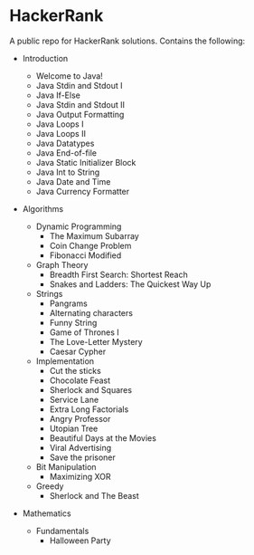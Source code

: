 # HackerRank
A public repo for HackerRank solutions.
Contains the following:

- Introduction
	* Welcome to Java!
	* Java Stdin and Stdout I
	* Java If-Else
	* Java Stdin and Stdout II
	* Java Output Formatting
	* Java Loops I
	* Java Loops II
	* Java Datatypes
	* Java End-of-file
	* Java Static Initializer Block
	* Java Int to String
	* Java Date and Time
	* Java Currency Formatter

- Algorithms
	* Dynamic Programming
		* The Maximum Subarray
		* Coin Change Problem
		* Fibonacci Modified
	* Graph Theory
		* Breadth First Search: Shortest Reach
		* Snakes and Ladders: The Quickest Way Up
	* Strings
		* Pangrams
		* Alternating characters
		* Funny String
		* Game of Thrones I
		* The Love-Letter Mystery
		* Caesar Cypher
	* Implementation
		* Cut the sticks
		* Chocolate Feast
		* Sherlock and Squares
		* Service Lane
		* Extra Long Factorials
		* Angry Professor
		* Utopian Tree
		* Beautiful Days at the Movies
		* Viral Advertising
		* Save the prisoner
	* Bit Manipulation
		* Maximizing XOR
	* Greedy
		* Sherlock and The Beast	
		

- Mathematics
	* Fundamentals
		* Halloween Party
	
	
